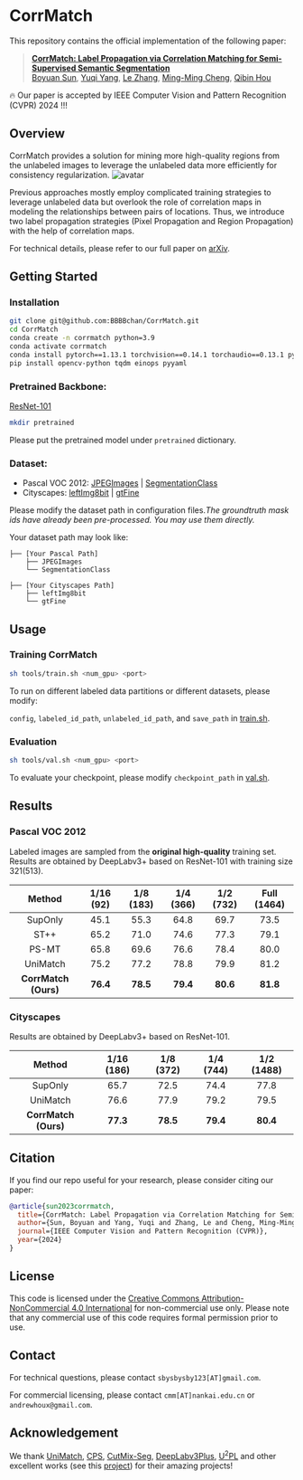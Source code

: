 # CorrMatch

This repository contains the official implementation of the following paper:

> **[CorrMatch: Label Propagation via Correlation Matching for Semi-Supervised Semantic Segmentation](https://arxiv.org/abs/2306.04300)**</br>
> [Boyuan Sun](https://github.com/BBBBchan/CorrMatch), [Yuqi Yang](https://github.com/BBBBchan/CorrMatch), [Le Zhang](http://zhangleuestc.cn/), [Ming-Ming Cheng](https://mmcheng.net/cmm/),  [Qibin Hou](https://houqb.github.io/)</br>

🔥 Our paper is accepted by IEEE Computer Vision and Pattern Recognition (CVPR) 2024 !!!
## Overview
CorrMatch provides a solution for mining more high-quality regions from the unlabeled images to leverage the unlabeled data more efficiently for consistency regularization.
![avatar](./images/cvpr_pipeline.png "pipeline")

Previous approaches mostly employ complicated training strategies to leverage unlabeled data but overlook the role of correlation maps in modeling the relationships between pairs of locations. Thus, we introduce two label propagation strategies (Pixel Propagation and Region Propagation) with the help of correlation maps. 

For technical details, please refer to our full paper on [arXiv](https://arxiv.org/abs/2306.04300).
## Getting Started

### Installation

```bash
git clone git@github.com:BBBBchan/CorrMatch.git
cd CorrMatch
conda create -n corrmatch python=3.9
conda activate corrmatch
conda install pytorch==1.13.1 torchvision==0.14.1 torchaudio==0.13.1 pytorch-cuda=11.7 -c pytorch -c nvidia
pip install opencv-python tqdm einops pyyaml
```

### Pretrained Backbone:
[ResNet-101](https://drive.google.com/file/d/1Rx0legsMolCWENpfvE2jUScT3ogalMO8/view?usp=sharing)
```bash
mkdir pretrained
```
Please put the pretrained model under `pretrained` dictionary.


### Dataset:

- Pascal VOC 2012: [JPEGImages](http://host.robots.ox.ac.uk/pascal/VOC/voc2012/VOCtrainval_11-May-2012.tar) | [SegmentationClass](https://drive.google.com/file/d/1ikrDlsai5QSf2GiSUR3f8PZUzyTubcuF/view?usp=sharing)
- Cityscapes: [leftImg8bit](https://www.cityscapes-dataset.com/file-handling/?packageID=3) | [gtFine](https://drive.google.com/file/d/1E_27g9tuHm6baBqcA7jct_jqcGA89QPm/view?usp=sharing)

Please modify the dataset path in configuration files.*The groundtruth mask ids have already been pre-processed. You may use them directly.*

Your dataset path may look like:
```
├── [Your Pascal Path]
    ├── JPEGImages
    └── SegmentationClass
    
├── [Your Cityscapes Path]
    ├── leftImg8bit
    └── gtFine
```

## Usage

### Training CorrMatch

```bash
sh tools/train.sh <num_gpu> <port>
```
To run on different labeled data partitions or different datasets, please modify:

``config``, ``labeled_id_path``, ``unlabeled_id_path``, and ``save_path`` in [train.sh](https://github.com/BBBBchan/CorrMatch/blob/main/tools/train.sh).

### Evaluation
```bash
sh tools/val.sh <num_gpu> <port>
```
To evaluate your checkpoint, please modify ``checkpoint_path`` in [val.sh](https://github.com/BBBBchan/CorrMatch/blob/main/tools/val.sh).

## Results

### Pascal VOC 2012

Labeled images are sampled from the **original high-quality** training set. Results are obtained by DeepLabv3+ based on ResNet-101 with training size 321(513).

|        Method        | 1/16 (92) | 1/8 (183) |   1/4 (366)    | 1/2 (732) | Full (1464) |
|:--------------------:|:---------:|:---------:|:--------------:|:---------:|:-----------:|
|       SupOnly        |   45.1    |   55.3    |      64.8      |   69.7    |    73.5     |
|         ST++         |   65.2    |   71.0    |      74.6      |   77.3    |    79.1     |
|        PS-MT         |   65.8    |   69.6    |      76.6      |   78.4    |    80.0     |
|       UniMatch       |   75.2    |   77.2    |      78.8      |   79.9    |    81.2     |
| **CorrMatch (Ours)** | **76.4**  | **78.5**  |    **79.4**    | **80.6**  |  **81.8**   |


### Cityscapes

Results are obtained by DeepLabv3+ based on ResNet-101.

|        Method        | 1/16 (186) | 1/8 (372) | 1/4   (744) | 1/2 (1488) |
|:--------------------:|:----------:|:---------:|:-----------:|:----------:|
|       SupOnly        |    65.7    |   72.5    |    74.4     |    77.8    |
|       UniMatch       |    76.6    |   77.9    |   79.2     |    79.5    |
| **CorrMatch (Ours)** |  **77.3**  | **78.5**  |  **79.4**   |  **80.4**  |

## Citation

If you find our repo useful for your research, please consider citing our paper:

```bibtex
@article{sun2023corrmatch,
  title={CorrMatch: Label Propagation via Correlation Matching for Semi-Supervised Semantic Segmentation},
  author={Sun, Boyuan and Yang, Yuqi and Zhang, Le and Cheng, Ming-Ming and Hou, Qibin},
  journal={IEEE Computer Vision and Pattern Recognition (CVPR)},
  year={2024}
}
```

## License
This code is licensed under the [Creative Commons Attribution-NonCommercial 4.0 International](https://creativecommons.org/licenses/by-nc/4.0/) for non-commercial use only.
Please note that any commercial use of this code requires formal permission prior to use.

## Contact

For technical questions, please contact `sbysbysby123[AT]gmail.com`.

For commercial licensing, please contact `cmm[AT]nankai.edu.cn` or `andrewhoux@gmail.com`.

## Acknowledgement

We thank [UniMatch](https://github.com/LiheYoung/UniMatch), [CPS](https://github.com/charlesCXK/TorchSemiSeg), [CutMix-Seg](https://github.com/Britefury/cutmix-semisup-seg), [DeepLabv3Plus](https://github.com/YudeWang/deeplabv3plus-pytorch),  [U<sup>2</sup>PL](https://github.com/Haochen-Wang409/U2PL) and other excellent works (see this [project](https://github.com/BBBBchan/Awesome-Semi-Supervised-Semantic-Segmentation)) for their amazing projects!
